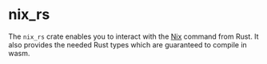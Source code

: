 # nix_rs

The `nix_rs` crate enables you to interact with the [Nix](https://zero-to-flakes.com/install/) command from Rust. It also provides the needed Rust types which are guaranteed to compile in wasm.
